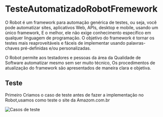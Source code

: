 # TesteAutomatizadoRobotFremework

O Robot é um framework para automação genérica de testes, ou seja, você pode automatizar sites, aplicativos Web, APIs, desktop e mobile, usando um único framework, E o melhor, ele não exige conhecimento específico em qualquer linguagem de programação. O objetivo do framework é tornar os testes mais reaproveitáveis e fáceis de implementar usando palavras-chaves pré-definidas e/ou personalizadas.

O Robot permite aos testadores e pessoas da área da Qualidade de Software automatizar mesmo sem ser muito técnico, Os procedimentos de atualização do framework são apresentados de maneira clara e objetiva.


## Teste

Primeiro Criamos o caso de teste antes de fazer a implementação no Robot,usamos como teste o site da Amazom.com.br

![Casos de teste](https://raw.githubusercontent.com/helenabatiista/TesteAutomatizadoRobotFremework/https/github.com/helenamatoss/helenabatiista/Casos%20de%20teste.png)



